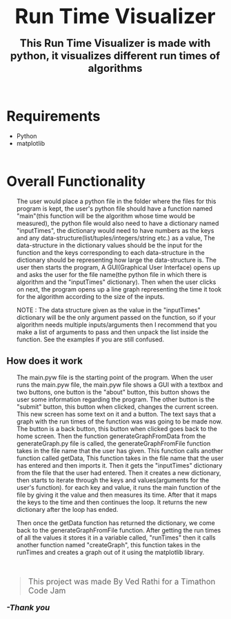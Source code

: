 <!-- markdownlint-disable-file-->

<center>

# <strong><font size = "7"> Run Time Visualizer </font></strong>

<strong><font size = "5">This Run Time Visualizer is made with python, it visualizes different run times of algorithms</font></strong>

</center>

<br><br>

## <font size = "6"> Requirements </font>
- Python
- matplotlib

<br>

## <font size = "6"> Overall Functionality </font>

<ul>

The user would place a python file in the folder where the files for this program is kept, the user's python file should have a function named "main"(this function will be the algorithm whose time would be measured), the python file would also need to have a dictionary named "inputTimes", the dictionary would need to have numbers as the keys and any data-structure(list/tuples/integers/string etc.) as a value, The data-structure in the dictionary values should be the input for the function and the keys corresponding to each data-structure in the dictionary should be representing how large the data-structure is. The user then starts the program, A GUI(Graphical User Interface) opens up and asks the user for the file name(the python file in which there is algorithm and the "inputTimes" dictionary). Then when the user clicks on next, the program opens up a line graph representing the time it took for the algorithm according to the size of the inputs.

NOTE : The data structure given as the value in the "inputTimes" dictionary will be the only argument passed on the function, so if your algorithm needs multiple inputs/arguments then I recommend that you make a list of arguments to pass and then unpack the list inside the function. See the examples if you are still confused.

</ul>

## How does it work

<ul>

The main.pyw file is the starting point of the program. When the user runs the main.pyw file, the main.pyw file shows a GUI with a textbox and two buttons, one button is the "about" button, this button shows the user some information regarding the program. The other button is the "submit" button, this button when clicked, changes the current screen. This new screen has some text on it and a button. The text says that a graph with the run times of the function was was going to be made now. The button is a back button, this button when clicked goes back to the home screen. Then the function  generateGraphFromData from the generateGraph.py file is called, the generateGraphFromFile function takes in the file name that the user has given. This function calls another function called getData, This function takes in the file name that the user has entered and then imports it. Then it gets the "inputTimes" dictionary from the file that the user had entered. Then it creates a new dictionary, then starts to iterate through the keys and values(arguments for the user's function). for each key and value, it runs the main function of the file by giving it the value and then measures its time. After that it maps the keys to the time and then continues the loop. It returns  the new dictionary after the loop has ended.

Then once the getData function has returned the dictionary, we come back to the generateGraphFromFile function. After getting the run times of all the values it stores it in a variable called, "runTimes" then it calls another function named "createGraph", this function takes in the runTimes and creates a graph out of it using the matplotlib library. 

</ul>


<br>

<font size = "4"> 

> This project was made By Ved Rathi for a Timathon Code Jam


***-Thank you***

</font>



